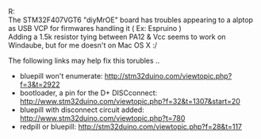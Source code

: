 R:  
The STM32F407VGT6 "diyMrOE" board has troubles appearing to a alptop as USB VCP for firmwares handling it ( Ex: Espruino )  
Adding a 1.5k resistor tying between PA12 & Vcc seems to work on Windaube, but for me doesn't on Mac OS X :/

The following links may help fix this torubles ..
- bluepill won't enumerate: http://stm32duino.com/viewtopic.php?f=3&t=2922
- bootloader, a pin for the D+ DISCconnect: http://www.stm32duino.com/viewtopic.php?f=32&t=1307&start=20
- bluepill with disconnect circuit added: http://www.stm32duino.com/viewtopic.php?t=780
- redpill or bluepill: http://stm32duino.com/viewtopic.php?f=28&t=117
